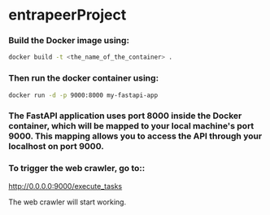 # entrapeerProject
### Build the Docker image using:

``` bash
docker build -t <the_name_of_the_container> .
```

### Then run the docker container using:
``` bash
docker run -d -p 9000:8000 my-fastapi-app
```
### The FastAPI application uses port 8000 inside the Docker container, which will be mapped to your local machine's port 9000. This mapping allows you to access the API through your localhost on port 9000.

### To trigger the web crawler, go to::
http://0.0.0.0:9000/execute_tasks

The web crawler will start working.

